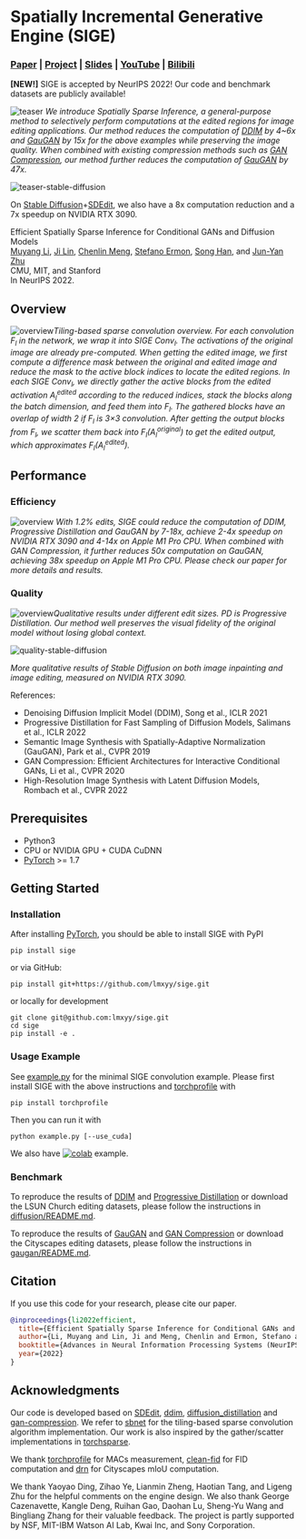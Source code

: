 # Spatially Incremental Generative Engine (SIGE)

### [Paper](https://arxiv.org/abs/2211.02048) | [Project](https://www.cs.cmu.edu/~sige/) | [Slides](https://www.cs.cmu.edu/~sige/resources/slides.key) | [YouTube](https://youtu.be/rDPotGoPPkQ) | [Bilibili](https://www.bilibili.com/video/BV1WG4y1b76q/?share_source=copy_web&vd_source=28b10c1b7c0a3972f928ee5f17d37771)

**[NEW!]** SIGE  is accepted by NeurIPS 2022! Our code and benchmark datasets are publicly available!

![teaser](https://github.com/lmxyy/sige/raw/main/assets/teaser.png)
*We introduce Spatially Sparse Inference, a general-purpose method to selectively perform computations at the edited regions for image editing applications. Our method reduces the computation of [DDIM](https://github.com/ermongroup/ddim) by 4~6x and [GauGAN](https://github.com/NVlabs/SPADE) by 15x for the above examples while preserving the image quality. When combined with existing compression methods such as [GAN Compression](https://github.com/mit-han-lab/gan-compression), our method further reduces the computation of [GauGAN](https://github.com/NVlabs/SPADE) by 47x.*

![teaser-stable-diffusion](https://github.com/lmxyy/sige/raw/main/assets/teaser-stable-diffusion.png)

On [Stable Diffusion](https://github.com/CompVis/stable-diffusion)+[SDEdit](https://github.com/ermongroup/SDEdit), we also have a 8x computation reduction and a 7x speedup on NVIDIA RTX 3090.

Efficient Spatially Sparse Inference for Conditional GANs and Diffusion Models</br>
[Muyang Li](https://lmxyy.me/), [Ji Lin](http://linji.me/), [Chenlin Meng](https://cs.stanford.edu/~chenlin/), [Stefano Ermon](https://cs.stanford.edu/~ermon/), [Song Han](https://songhan.mit.edu/), and [Jun-Yan Zhu](https://www.cs.cmu.edu/~junyanz/)</br>
CMU, MIT, and Stanford</br>
In NeurIPS 2022.

## Overview

![overview](https://github.com/lmxyy/sige/raw/main/assets/method.gif)*Tiling-based sparse convolution overview. For each convolution <i>F<sub>l</sub></i> in the network, we wrap it into SIGE Conv<sub><i>l</i></sub>. The activations of the original image are already pre-computed. When getting the edited image, we first compute a difference mask between the original and edited image and reduce the mask to the active block indices to locate the edited regions. In each SIGE Conv<sub><i>l</i></sub>, we directly gather the active blocks from the edited activation <i>A<sub>l</sub></i><sup>edited</sup> according to the reduced indices, stack the blocks along the batch dimension, and feed them into <i>F<sub>l</sub></i>. The gathered blocks have an overlap of width 2 if <i>F<sub>l</sub></i> is 3×3 convolution. After getting the output blocks from <i>F<sub>l</sub></i>, we scatter them back into <i>F<sub>l</sub></i>(<i>A<sub>l</sub></i><sup>original</sup>) to get the edited output, which approximates <i>F<sub>l</sub></i>(<i>A<sub>l</sub></i><sup>edited</sup>).*

## Performance

### Efficiency

![overview](https://github.com/lmxyy/sige/raw/main/assets/results.png)
*With 1.2% edits, SIGE could reduce the computation of DDIM, Progressive Distillation and GauGAN by 7-18x, achieve 2-4x speedup on NVIDIA RTX 3090 and 4-14x on Apple M1 Pro CPU. When combined with GAN Compression, it further reduces 50x computation on GauGAN, achieving 38x speedup on Apple M1 Pro CPU. Please check our paper for more details and results.*

### Quality

![overview](https://github.com/lmxyy/sige/raw/main/assets/quality.png)*Qualitative results under different edit sizes. PD is Progressive Distillation. Our method well preserves the visual fidelity of the original model without losing global context.*

![quality-stable-diffusion](https://github.com/lmxyy/sige/raw/main/assets/quality-stable-diffusion.jpg)

*More qualitative results of Stable Diffusion on both image inpainting and image editing, measured on NVIDIA RTX 3090.*

References:

* Denoising Diffusion Implicit Model (DDIM), Song et al., ICLR 2021
* Progressive Distillation for Fast Sampling of Diffusion Models, Salimans et al., ICLR 2022
* Semantic Image Synthesis with Spatially-Adaptive Normalization (GauGAN), Park et al., CVPR 2019
* GAN Compression: Efficient Architectures for Interactive Conditional GANs, Li et al., CVPR 2020
* High-Resolution Image Synthesis with Latent Diffusion Models, Rombach et al., CVPR 2022

## Prerequisites

* Python3
* CPU or NVIDIA GPU + CUDA CuDNN
* [PyTorch](https://pytorch.org) >= 1.7

## Getting Started

### Installation

After installing [PyTorch](https://pytorch.org), you should be able to install SIGE with PyPI

```shell
pip install sige
```

or via GitHub:

```shell
pip install git+https://github.com/lmxyy/sige.git
```

or locally for development

```shell
git clone git@github.com:lmxyy/sige.git
cd sige
pip install -e .
```

### Usage Example

See [example.py](https://github.com/lmxyy/sige/tree/main/example.py) for the minimal SIGE convolution example. Please first install SIGE with the above instructions and [torchprofile](https://github.com/zhijian-liu/torchprofile) with

```shell
pip install torchprofile
```

Then you can run it with

```shell
python example.py [--use_cuda]
```

We also have [![colab](https://colab.research.google.com/assets/colab-badge.svg)](https://colab.research.google.com/github/lmxyy/sige/blob/main/example.ipynb) example.

### Benchmark

To reproduce the results of [DDIM](https://github.com/ermongroup/ddim) and [Progressive Distillation](https://github.com/google-research/google-research/tree/master/diffusion_distillation) or download the LSUN Church editing datasets, please follow the instructions in [diffusion/README.md](https://github.com/lmxyy/sige/tree/main/diffusion/README.md).

To reproduce the results of [GauGAN](https://github.com/NVlabs/SPADE) and [GAN Compression](https://github.com/mit-han-lab/gan-compression) or download the Cityscapes editing datasets, please follow the instructions in [gaugan/README.md](https://github.com/lmxyy/sige/tree/main/gaugan/README.md).

## Citation

If you use this code for your research, please cite our paper.

```bibtex
@inproceedings{li2022efficient,
  title={Efficient Spatially Sparse Inference for Conditional GANs and Diffusion Models},
  author={Li, Muyang and Lin, Ji and Meng, Chenlin and Ermon, Stefano and Han, Song and Zhu, Jun-Yan},
  booktitle={Advances in Neural Information Processing Systems (NeurIPS)},
  year={2022}
}
```

## Acknowledgments

Our code is developed based on [SDEdit](https://github.com/ermongroup/SDEdit), [ddim](https://github.com/ermongroup/ddim), [diffusion_distillation](https://github.com/google-research/google-research/tree/master/diffusion_distillation) and [gan-compression](https://github.com/mit-han-lab/gan-compression). We refer to [sbnet](https://github.com/uber-research/sbnet) for the tiling-based sparse convolution algorithm implementation. Our work is also inspired by the gather/scatter implementations in [torchsparse](https://github.com/mit-han-lab/torchsparse).

We thank [torchprofile](https://github.com/zhijian-liu/torchprofile) for MACs measurement, [clean-fid](https://github.com/GaParmar/clean-fid) for FID computation and [drn](https://github.com/fyu/drn) for Cityscapes mIoU computation.

We thank Yaoyao Ding, Zihao Ye, Lianmin Zheng, Haotian Tang, and Ligeng Zhu for the helpful comments on the engine design. We also thank George Cazenavette, Kangle Deng, Ruihan Gao, Daohan Lu, Sheng-Yu Wang and Bingliang Zhang for their valuable feedback. The project is partly supported by NSF, MIT-IBM Watson AI Lab, Kwai Inc, and Sony Corporation.
